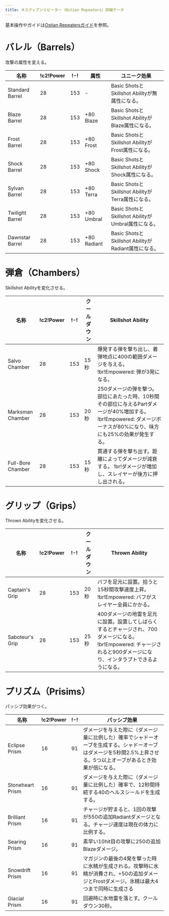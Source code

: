 ```yaml
---
title: オスティアンリピーター（Ostian Repeaters）詳細データ
---
```

基本操作やガイドは[Ostian Repeatersガイド](/basic/ostian-repeaters/)を参照。

# バレル（Barrels）
攻撃の属性を変える。

| 名称 | !c2!Power | !-! | 属性 | ユニーク効果 |
| --- | --- | --- | --- | --- |
| Standard Barrel | 28 | 153 | - | Basic ShotsとSkillshot Abilityが無属性になる。 |
| Blaze Barrel | 28 | 153 | +80 Blaze | Basic ShotsとSkillshot AbilityがBlaze属性になる。 |
| Frost Barrel | 28 | 153 | +80 Frost | Basic ShotsとSkillshot AbilityがFrost属性になる。 |
| Shock Barrel | 28 | 153 | +80 Shock | Basic ShotsとSkillshot AbilityがShock属性になる。 |
| Sylvan Barrel | 28 | 153 | +80 Terra | Basic ShotsとSkillshot AbilityがTerra属性になる。 |
| Twilight Barrel | 28 | 153 | +80 Umbral | Basic ShotsとSkillshot AbilityがUmbral属性になる。 |
| Dawnstar Barrel | 28 | 153 | +80 Radiant | Basic ShotsとSkillshot AbilityがRadiant属性になる。 |

# 弾倉（Chambers）
Skillshot Abilityを変化させる。

| 名称 | !c2!Power | !-! | クールダウン | Skillshot Ability |
| --- | --- | --- | --- | --- |
| Salvo Chamber | 28 | 153 | 15秒 | 爆発する弾を撃ち出し、着弾地点に400の範囲ダメージを与える。 !br!Empowered: 弾が3発になる。 |
| Marksman Chamber | 28 | 153 | 20秒 | 250ダメージの弾を撃つ。部位にあたった時、10秒間その部位に与えるPartダメージが40%増加する。 !br!Empowered: ダメージボーナスが80%になり、味方にも25%の効果が発生する。 |
| Full-Bore Chamber | 28 | 153 | 15秒 | 貫通する弾を撃ち出す。距離によってダメージが減衰する。 !br!ダメージが増加し、スレイヤーが後方に押し出される。 |

# グリップ（Grips）
Thrown Abilityを変化させる。

| 名称 | !c2!Power | !-! | クールダウン | Thrown Ability |
| --- | --- | --- | --- | --- |
| Captain's Grip | 28 | 153 | 20秒 | バフを足元に設置。拾うと15秒間攻撃速度上昇。 !br!Empowered: バフがスレイヤー全員にかかる。 |
| Saboteur's Grip | 28 | 153 | 25秒 | 400ダメージの地雷を足元に設置。設置してしばらくするとチャージされ、700ダメージになる。 !br!Empowered: チャージされると900ダメージになり、インタラプトできるようになる。 |

# プリズム（Prisims）
パッシブ効果がつく。

| 名称 | !c2!Power | !-! |  パッシブ効果 |
| --- | --- | --- | --- |
| Eclipse Prism | 16 | 91 | ダメージを与えた際に（ダメージ量に比例した）確率でシャドーオーブを生成する。シャドーオーブはダメージを5秒間2.5%上昇させる。5つ以上オーブがあるとき効果が倍になる。 |
| Stoneheart Prism | 16 | 91 | ダメージを与えた際に（ダメージ量に比例した）確率で、12秒間持続する40のヘルスシールドを生成する。 |
| Brilliant Prism | 16 | 91 | チャージが貯まると、1回の攻撃が550の追加Radiantダメージとなる。チャージ速度は現在の体力に比例する。 |
| Searing Prism | 16 | 91 | 素早い10hit目の攻撃に250の追加Blazeダメージ。 |
| Snowdrift Prism | 16 | 91 | マガジンの最後の4発を撃った時に氷精が生成される。攻撃時に氷精が消費され、+50の追加ダメージとFrostダメージ。氷精は最大4つまで同時に生成さる |
| Glacial Prism | 16 | 91 | 回避時に氷地雷を落とす。クールダウン30秒。 |
